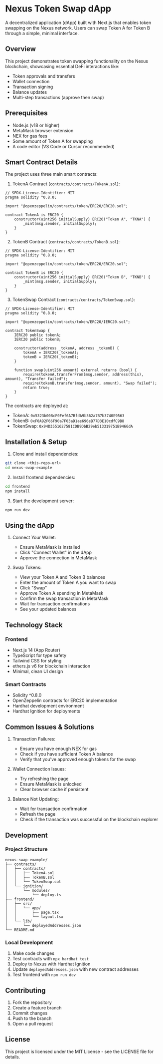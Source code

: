 # Nexus Token Swap dApp

A decentralized application (dApp) built with Next.js that enables token swapping on the Nexus network. Users can swap Token A for Token B through a simple, minimal interface.

## Overview

This project demonstrates token swapping functionality on the Nexus blockchain, showcasing essential DeFi interactions like:
- Token approvals and transfers
- Wallet connection
- Transaction signing
- Balance updates
- Multi-step transactions (approve then swap)

## Prerequisites

- Node.js (v18 or higher)
- MetaMask browser extension
- NEX for gas fees
- Some amount of Token A for swapping
- A code editor (VS Code or Cursor recommended)

## Smart Contract Details

The project uses three main smart contracts:

1. TokenA Contract (`contracts/contracts/TokenA.sol`):
```solidity
// SPDX-License-Identifier: MIT
pragma solidity ^0.8.0;

import "@openzeppelin/contracts/token/ERC20/ERC20.sol";

contract TokenA is ERC20 {
    constructor(uint256 initialSupply) ERC20("Token A", "TKNA") {
        _mint(msg.sender, initialSupply);
    }
}
```

2. TokenB Contract (`contracts/contracts/TokenB.sol`):
```solidity
// SPDX-License-Identifier: MIT
pragma solidity ^0.8.0;

import "@openzeppelin/contracts/token/ERC20/ERC20.sol";

contract TokenB is ERC20 {
    constructor(uint256 initialSupply) ERC20("Token B", "TKNB") {
        _mint(msg.sender, initialSupply);
    }
}
```

3. TokenSwap Contract (`contracts/contracts/TokenSwap.sol`):
```solidity
// SPDX-License-Identifier: MIT
pragma solidity ^0.8.0;

import "@openzeppelin/contracts/token/ERC20/IERC20.sol";

contract TokenSwap {
    IERC20 public tokenA;
    IERC20 public tokenB;
    
    constructor(address _tokenA, address _tokenB) {
        tokenA = IERC20(_tokenA);
        tokenB = IERC20(_tokenB);
    }
    
    function swap(uint256 amount) external returns (bool) {
        require(tokenA.transferFrom(msg.sender, address(this), amount), "Transfer failed");
        require(tokenB.transfer(msg.sender, amount), "Swap failed");
        return true;
    }
}
```

The contracts are deployed at:
- TokenA: `0x5323b008cF0Fef6A7BfdA9b362a7B7b3740E9563`
- TokenB: `0xF0A92F66F90a7F03aD1ae696eB77D3E10cdfC9B8`
- TokenSwap: `0x94D3551627581CDB9DbB29eb513319751B9466dA`

## Installation & Setup

1. Clone and install dependencies:
```bash
git clone <this-repo-url>
cd nexus-swap-example
```

2. Install frontend dependencies:
```bash
cd frontend
npm install
```

3. Start the development server:
```bash
npm run dev
```

## Using the dApp

1. Connect Your Wallet:
   - Ensure MetaMask is installed
   - Click "Connect Wallet" in the dApp
   - Approve the connection in MetaMask

2. Swap Tokens:
   - View your Token A and Token B balances
   - Enter the amount of Token A you want to swap
   - Click "Swap"
   - Approve Token A spending in MetaMask
   - Confirm the swap transaction in MetaMask
   - Wait for transaction confirmations
   - See your updated balances

## Technology Stack

### Frontend
- Next.js 14 (App Router)
- TypeScript for type safety
- Tailwind CSS for styling
- ethers.js v6 for blockchain interaction
- Minimal, clean UI design

### Smart Contracts
- Solidity ^0.8.0
- OpenZeppelin contracts for ERC20 implementation
- Hardhat development environment
- Hardhat Ignition for deployments

## Common Issues & Solutions

1. Transaction Failures:
   - Ensure you have enough NEX for gas
   - Check if you have sufficient Token A balance
   - Verify that you've approved enough tokens for the swap

2. Wallet Connection Issues:
   - Try refreshing the page
   - Ensure MetaMask is unlocked
   - Clear browser cache if persistent

3. Balance Not Updating:
   - Wait for transaction confirmation
   - Refresh the page
   - Check if the transaction was successful on the blockchain explorer

## Development

### Project Structure
```
nexus-swap-example/
├── contracts/
│   ├── contracts/
│   │   ├── TokenA.sol
│   │   ├── TokenB.sol
│   │   └── TokenSwap.sol
│   └── ignition/
│       └── modules/
│           └── deploy.ts
├── frontend/
│   ├── src/
│   │   └── app/
│   │       ├── page.tsx
│   │       └── layout.tsx
│   └── lib/
│       └── deployedAddresses.json
└── README.md
```

### Local Development
1. Make code changes
2. Test contracts with `npx hardhat test`
3. Deploy to Nexus with Hardhat Ignition
4. Update `deployedAddresses.json` with new contract addresses
5. Test frontend with `npm run dev`

## Contributing

1. Fork the repository
2. Create a feature branch
3. Commit changes
4. Push to the branch
5. Open a pull request

## License

This project is licensed under the MIT License - see the LICENSE file for details.
